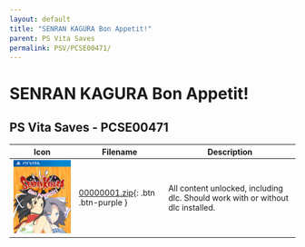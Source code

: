 ```yaml
---
layout: default
title: "SENRAN KAGURA Bon Appetit!"
parent: PS Vita Saves
permalink: PSV/PCSE00471/
---
```

# SENRAN KAGURA Bon Appetit!

## PS Vita Saves - PCSE00471

| Icon | Filename | Description |
|------|----------|-------------|
| ![SENRAN KAGURA Bon Appetit!](icon0.png) | [00000001.zip](00000001.zip){: .btn .btn-purple } | All content unlocked, including dlc. Should work with or without dlc installed.  |
